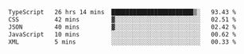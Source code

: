 <!--START_SECTION:waka-->

```txt
TypeScript   26 hrs 14 mins  ███████████████████████▒░   93.43 %
CSS          42 mins         ▓░░░░░░░░░░░░░░░░░░░░░░░░   02.51 %
JSON         40 mins         ▓░░░░░░░░░░░░░░░░░░░░░░░░   02.42 %
JavaScript   10 mins         ░░░░░░░░░░░░░░░░░░░░░░░░░   00.62 %
XML          5 mins          ░░░░░░░░░░░░░░░░░░░░░░░░░   00.33 %
```

<!--END_SECTION:waka-->
